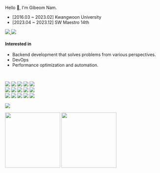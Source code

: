 Hello 👋, I'm Gibeom Nam.
- \[2016.03 ~ 2023.02] Kwangwoon University 
- \[2023.04 ~ 2023.12] SW Maestro 14th

<p>
  <a href='https://velog.io/@given53'>
    <img src='https://img.shields.io/badge/Tech%20Blog-20C997?&style=flat&logo=Velog&logoColor=white'/>
  </a>
  <a href="mailto:given0523@gmail.com">
    <img src='https://img.shields.io/badge/Gmail-EA4335?&style=flat&logo=Gmail&logoColor=white'/>
  </a>
</p>

#### Interested in
- Backend development that solves problems from various perspectives.
- DevOps
- Performance optimization and automation.
<br/>

<p>
  <img src='https://img.shields.io/badge/Java-007396?&style=flat&logo=Java&logoColor=white'/>
  <img src='https://img.shields.io/badge/Spring-6DB33F?&style=flate&logo=Spring&logoColor=white'/>
  <img src='https://img.shields.io/badge/Python-3776AB?&style=flat&logo=Python&logoColor=white'/>
  <img src='https://img.shields.io/badge/JavaScript-F7DF1E?&style=flat&logo=JavaScript&logoColor=white'/>
  <img src='https://img.shields.io/badge/Vue.js-4FC08D?&style=flat&logo=Vue.js&logoColor=white'/>
<br/>
  <img src='https://img.shields.io/badge/MySQL-4479A1?&style=flat&logo=MySQL&logoColor=white'/>
  <img src='https://img.shields.io/badge/Redis-DC382D?&style=flat&logo=Redis&logoColor=white'/>
  <img src='https://img.shields.io/badge/MongoDB-47A248?&style=flat&logo=MongoDB&logoColor=white'/>
  <img src='https://img.shields.io/badge/Apache Kafka-231F20?&style=flat&logo=Apache Kafka&logoColor=white'/>
  <img src='https://img.shields.io/badge/Fluent Bit-49BDA5?&style=flat&logo=Fluent Bit&logoColor=white'/>

<br/>
  <img src='https://img.shields.io/badge/OpenSearch-005EB8?&style=flat&logo=OpenSearch&logoColor=white'/>
  <img src='https://img.shields.io/badge/Docker-2496ED?&style=flat&logo=Docker&logoColor=white'/>
  <img src='https://img.shields.io/badge/Ubuntu-E95420?&style=flat&logo=Ubuntu&logoColor=white'/>
  <img src='https://img.shields.io/badge/Github Actions-2088FF?&style=flat&logo=githubactions&logoColor=white'/>
  <img src='https://img.shields.io/badge/Terraform-844FBA?&style=flat&logo=Terraform&logoColor=white'/>

</p>

<img src='https://github-profile-trophy.vercel.app/?username=GIVEN53&theme=chalk&row=2&column=3'/>

<p>
  <img src='https://github-readme-stats.vercel.app/api?username=GIVEN53&count_private=true&show_icons=true&theme=tokyonight' height='180px'/>
  <img src='http://mazassumnida.wtf/api/v2/generate_badge?boj=maagi53' height='180px'/>
</p>
